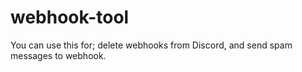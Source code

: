 # webhook-tool
You can use this for; delete webhooks from Discord, and send spam messages to webhook.
